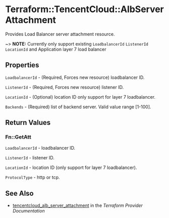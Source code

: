 # Terraform::TencentCloud::AlbServerAttachment

Provides Load Balancer server attachment resource.

~> **NOTE:** Currently only support existing `LoadbalancerId` `ListenerId` `LocationId` and Application layer 7 load balancer

## Properties

`LoadbalancerId` - (Required, Forces new resource) loadbalancer ID.

`ListenerId` - (Required, Forces new resource) listener ID.

`LocationId` - (Optional) location ID only support for layer 7 loadbalancer.

`Backends` - (Required) list of backend server. Valid value range [1-100].


## Return Values

### Fn::GetAtt

`LoadbalancerId` - loadbalancer ID.

`ListenerId` - listener ID.

`LocationId` - location ID (only support for layer 7 loadbalancer).

`ProtocolType` - http or tcp.

## See Also

* [tencentcloud_alb_server_attachment](https://www.terraform.io/docs/providers/tencentcloud/r/alb_server_attachment.html) in the _Terraform Provider Documentation_